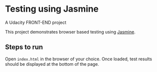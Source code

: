 # Testing using Jasmine

A Udacity FRONT-END project

This project demonstrates browser based testing using [Jasmine](https://jasmine.github.io/).


## Steps to run

Open `index.html` in the browser of your choice.
Once loaded, test results should be displayed at the bottom of the page.

